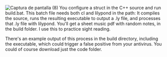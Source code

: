 ![Captura de pantalla (8)](https://github.com/user-attachments/assets/62e06601-0c50-4411-bf35-9e4e3abfb94f)
You configure a struct in the C++ source and run build.bat.  This batch file needs both cl and lilypond in the path:
It compiles the source, runs the resulting executable to output a .ly file, and processes that .ly file with lilypond.
You'll get a sheet music pdf with random notes, in the build folder.  I use this to practice sight reading.

There's an example output of this process in the build directory, 
including the executable, which could trigger a false positive from your antivirus.
You could of course download just the code folder.
